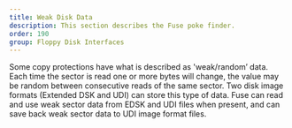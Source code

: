 ```yaml
---
title: Weak Disk Data
description: This section describes the Fuse poke finder.
order: 190
group: Floppy Disk Interfaces
---
```


Some copy protections have what is described as 'weak/random’ data. Each time
the sector is read one or more bytes will change, the value may be random
between consecutive reads of the same sector. Two disk image formats (Extended
DSK and UDI) can store this type of data. Fuse can read and use weak sector data
from EDSK and UDI files when present, and can save back weak sector data to UDI
image format files.
